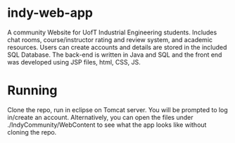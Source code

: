 # indy-web-app
A community Website for UofT Industrial Engineering students. Includes chat rooms, course/instructor rating and review system, and academic resources. Users can create accounts and details are stored in the included SQL Database. The back-end is written in Java and SQL and the front end was developed using JSP files, html, CSS, JS.
# Running
Clone the repo, run in eclipse on Tomcat server. You will be prompted to log in/create an account. Alternatively, you can open the files under ./IndyCommunity/WebContent to see what the app looks like without cloning the repo.
